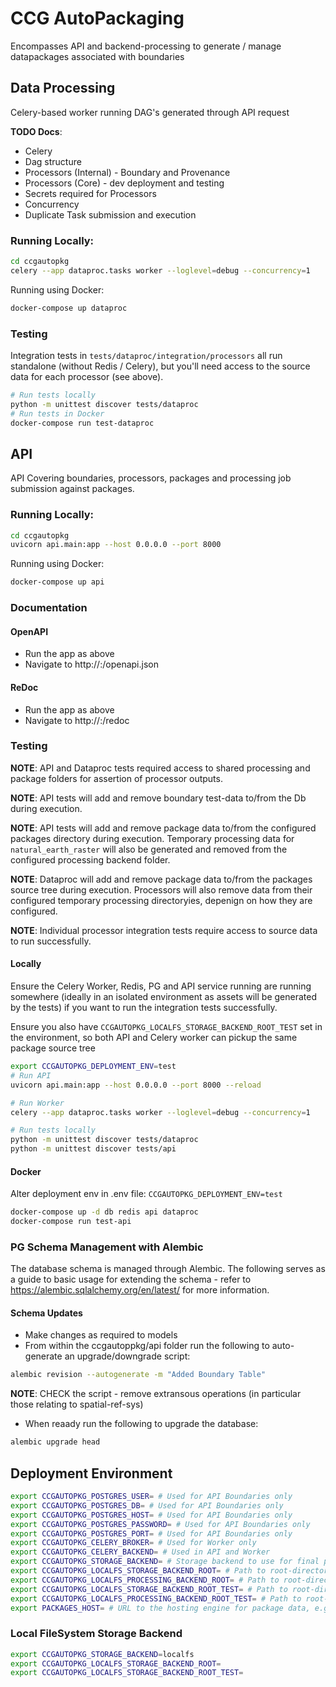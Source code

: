 # CCG AutoPackaging

Encompasses API and backend-processing to generate / manage datapackages associated with boundaries

## Data Processing

Celery-based worker running DAG's generated through API request

__TODO Docs__:

* Celery
* Dag structure
* Processors (Internal) - Boundary and Provenance 
* Processors (Core) - dev deployment and testing
* Secrets required for Processors
* Concurrency
* Duplicate Task submission and execution

### Running Locally:

```bash
cd ccgautopkg
celery --app dataproc.tasks worker --loglevel=debug --concurrency=1
```

Running using Docker:

```bash
docker-compose up dataproc
```

### Testing

Integration tests in `tests/dataproc/integration/processors` all run standalone (without Redis / Celery), but you'll need access to the source data for each processor (see above).

```bash
# Run tests locally
python -m unittest discover tests/dataproc
# Run tests in Docker
docker-compose run test-dataproc
```

## API

API Covering boundaries, processors, packages and processing job submission against packages.

### Running Locally:

```bash
cd ccgautopkg
uvicorn api.main:app --host 0.0.0.0 --port 8000
```

Running using Docker:

```bash
docker-compose up api
```

### Documentation

#### OpenAPI

* Run the app as above
* Navigate to http://<host>:<port>/openapi.json

#### ReDoc

* Run the app as above
* Navigate to http://<host>:<port>/redoc

### Testing

__NOTE__: API and Dataproc tests required access to shared processing and package folders for assertion of processor outputs.

__NOTE__: API tests will add and remove boundary test-data to/from the Db during execution.

__NOTE__: API tests will add and remove package data to/from the configured packages directory during execution.  Temporary processing data for `natural_earth_raster` will also be generated and removed from the configured processing backend folder.

__NOTE__: Dataproc will add and remove package data to/from the packages source tree during execution.  Processors will also remove data from their configured temporary processing directoryies, depenign on how they are configured.

__NOTE__: Individual processor integration tests require access to source data to run successfully.

#### Locally

Ensure the Celery Worker, Redis, PG and API service running are running somewhere (ideally in an isolated environment as assets will be generated by the tests) if you want to run the integration tests successfully.

Ensure you also have `CCGAUTOPKG_LOCALFS_STORAGE_BACKEND_ROOT_TEST` set in the environment, so both API and Celery worker can pickup the same package source tree

```bash
export CCGAUTOPKG_DEPLOYMENT_ENV=test
# Run API
uvicorn api.main:app --host 0.0.0.0 --port 8000 --reload

# Run Worker 
celery --app dataproc.tasks worker --loglevel=debug --concurrency=1

# Run tests locally
python -m unittest discover tests/dataproc
python -m unittest discover tests/api
```

#### Docker

Alter deployment env in .env file: `CCGAUTOPKG_DEPLOYMENT_ENV=test`

```bash
docker-compose up -d db redis api dataproc
docker-compose run test-api
```

### PG Schema Management with Alembic

The database schema is managed through Alembic.  The following serves as a guide to basic usage for extending the schema - refer to https://alembic.sqlalchemy.org/en/latest/ for more information.

#### Schema Updates

* Make changes as required to models
* From within the ccgautoppkg/api folder run the following to auto-generate an upgrade/downgrade script:

```bash
alembic revision --autogenerate -m "Added Boundary Table"
```

__NOTE__: CHECK the script - remove extransous operations (in particular those relating to spatial-ref-sys)

* When reaady run the following to upgrade the database:

```bash
alembic upgrade head
```

## Deployment Environment

```bash
export CCGAUTOPKG_POSTGRES_USER= # Used for API Boundaries only
export CCGAUTOPKG_POSTGRES_DB= # Used for API Boundaries only
export CCGAUTOPKG_POSTGRES_HOST= # Used for API Boundaries only
export CCGAUTOPKG_POSTGRES_PASSWORD= # Used for API Boundaries only
export CCGAUTOPKG_POSTGRES_PORT= # Used for API Boundaries only
export CCGAUTOPKG_CELERY_BROKER= # Used for Worker only
export CCGAUTOPKG_CELERY_BACKEND= # Used in API and Worker
export CCGAUTOPKG_STORAGE_BACKEND= # Storage backend to use for final packages (see additional backend-specific flags below for more info).  Used in API and Worker
export CCGAUTOPKG_LOCALFS_STORAGE_BACKEND_ROOT= # Path to root-directory for packages.  Used in API and Worker
export CCGAUTOPKG_LOCALFS_PROCESSING_BACKEND_ROOT= # Path to root-directory for local interim processing data.  Used by Worker only
export CCGAUTOPKG_LOCALFS_STORAGE_BACKEND_ROOT_TEST= # Path to root-directory for packages when running integration tests.  Used in API and Worker
export CCGAUTOPKG_LOCALFS_PROCESSING_BACKEND_ROOT_TEST= # Path to root-directory for local interim processing data when running integration tests.  Used by Worker only
export PACKAGES_HOST= # URL to the hosting engine for package data, e.g. http://localhost
```

### Local FileSystem Storage Backend

```bash
export CCGAUTOPKG_STORAGE_BACKEND=localfs
export CCGAUTOPKG_LOCALFS_STORAGE_BACKEND_ROOT=
export CCGAUTOPKG_LOCALFS_STORAGE_BACKEND_ROOT_TEST=
```